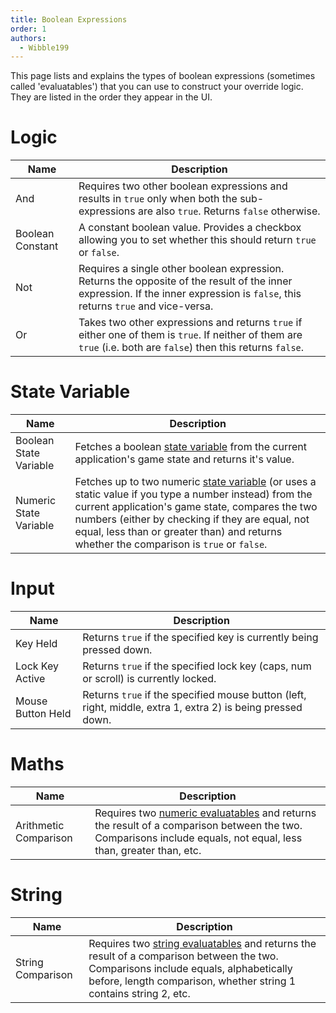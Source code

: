 ```yaml
---
title: Boolean Expressions
order: 1
authors:
  - Wibble199
---
```


This page lists and explains the types of boolean expressions (sometimes called 'evaluatables') that you can use to construct your override logic. They are listed in the order they appear in the UI.

# Logic

|Name|Description|
|-|-|
|And|Requires two other boolean expressions and results in `true` only when both the sub-expressions are also `true`. Returns `false` otherwise.|
|Boolean Constant|A constant boolean value. Provides a checkbox allowing you to set whether this should return `true` or `false`.|
|Not|Requires a single other boolean expression. Returns the opposite of the result of the inner expression. If the inner expression is `false`, this returns `true` and vice-versa.|
|Or|Takes two other expressions and returns `true` if either one of them is `true`. If neither of them are `true` (i.e. both are `false`) then this returns `false`.|

# State Variable

|Name|Description|
|-|-|
|Boolean State Variable|Fetches a boolean [state variable](../advanced-topics/state-variables) from the current application's game state and returns it's value.|
|Numeric State Variable|Fetches up to two numeric [state variable](../advanced-topics/state-variables) (or uses a static value if you type a number instead) from the current application's game state, compares the two numbers (either by checking if they are equal, not equal, less than or greater than) and returns whether the comparison is `true` or `false`.|

# Input

|Name|Description|
-|-
|Key Held|Returns `true` if the specified key is currently being pressed down.|
|Lock Key Active|Returns `true` if the specified lock key (caps, num or scroll) is currently locked.|
|Mouse Button Held|Returns `true` if the specified mouse button (left, right, middle, extra 1, extra 2) is being pressed down.|

# Maths

|Name|Description|
-|-
|Arithmetic Comparison|Requires two [numeric evaluatables](./numeric-expressions) and returns the result of a comparison between the two. Comparisons include equals, not equal, less than, greater than, etc.|

# String

|Name|Description|
-|-
|String Comparison|Requires two [string evaluatables](./string-expressions) and returns the result of a comparison between the two. Comparisons include equals, alphabetically before, length comparison, whether string 1 contains string 2, etc.|